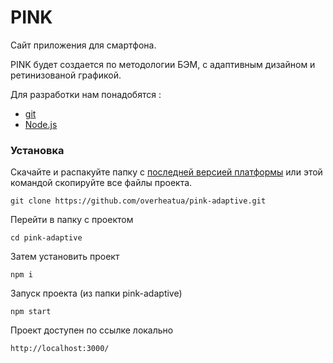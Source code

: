 # PINK

Сайт приложения для смартфона.

PINK будет создается по методологии БЭМ, с адаптивным дизайном и ретинизованой графикой.

Для разработки нам понадобятся :

- [git](https://git-scm.com/)
- [Node.js](https://nodejs.org/)

### Установка

Скачайте и распакуйте папку с [последней версией платформы](https://github.com/overheatua/pink-adaptive/archive/master.zip)
или этой командой скопируйте все файлы проекта.
```
git clone https://github.com/overheatua/pink-adaptive.git
```

Перейти в папку с проектом

```shell
cd pink-adaptive
```

Затем установить проект

```shell
npm i
```

Запуск проекта (из папки pink-adaptive)

```shell
npm start
```

Проект доступен по ссылке локально

```shell
http://localhost:3000/
```
